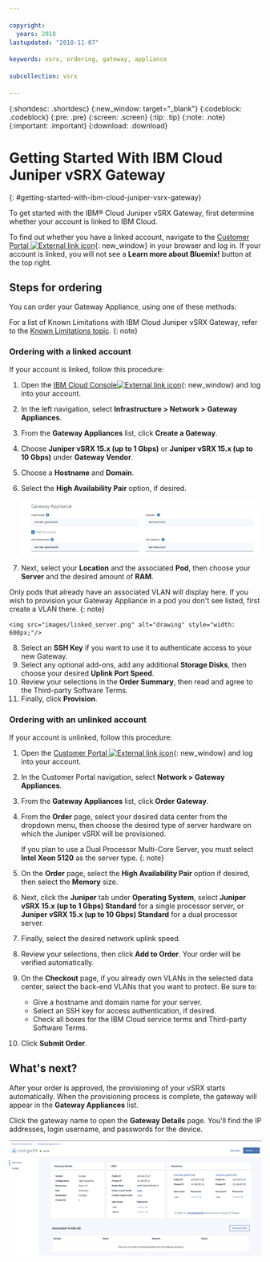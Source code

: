 ```yaml
---

copyright:
  years: 2018
lastupdated: "2018-11-07"

keywords: vsrx, ordering, gateway, appliance

subcollection: vsrx

---
```


{:shortdesc: .shortdesc}
{:new_window: target="_blank"}
{:codeblock: .codeblock}
{:pre: .pre}
{:screen: .screen}
{:tip: .tip}
{:note: .note}
{:important: .important}
{:download: .download}

# Getting Started With IBM Cloud Juniper vSRX Gateway
{: #getting-started-with-ibm-cloud-juniper-vsrx-gateway}

To get started with the IBM® Cloud Juniper vSRX Gateway, first determine whether your account is linked to IBM Cloud.

To find out whether you have a linked account, navigate to the [Customer Portal ![External link icon](../../icons/launch-glyph.svg "External link icon")](https://control.softlayer.com/){: new_window} in your browser and log in. If your account is linked, you will not see a **Learn more about Bluemix!** button at the top right.

## Steps for ordering

You can order your Gateway Appliance, using one of these methods:

For a list of Known Limitations with IBM Cloud Juniper vSRX Gateway, refer to the [Known Limitations topic](/docs/infrastructure/vsrx?topic=vsrx-known-limitations-for-ibm-cloud-juniper-vsrx).
{: note}

### Ordering with a linked account
If your account is linked, follow this procedure:

1.	Open the [IBM Cloud Console![External link icon](../../icons/launch-glyph.svg "External link icon")](https://cloud.ibm.com/){: new_window} and log into your account.
2.	In the left navigation, select **Infrastructure > Network > Gateway Appliances**.
3.	From the **Gateway Appliances** list, click **Create a Gateway**.
4. Choose **Juniper vSRX 15.x (up to 1 Gbps)** or **Juniper vSRX 15.x (up to 10 Gbps)** under **Gateway Vendor**.
5. Choose a **Hostname** and **Domain**.
6. Select the **High Availability Pair** option, if desired.

	<img src="images/linked_order.png" alt="drawing" style="width: 700px;"/>

7. Next, select your **Location** and the associated **Pod**, then choose your **Server** and the desired amount of **RAM**.

  Only pods that already have an associated VLAN will display here. If you wish to provision your Gateway Appliance in a pod you don't see listed, first create a VLAN there.
  {: note}

	<img src="images/linked_server.png" alt="drawing" style="width: 600px;"/>

8. Select an **SSH Key** if you want to use it to authenticate access to your new Gateway.
9. Select any optional add-ons, add any additional **Storage Disks**, then choose your desired **Uplink Port Speed**.
10. Review your selections in the **Order Summary**, then read and agree to the Third-party Software Terms.
11. Finally, click **Provision**.

### Ordering with an unlinked account
If your account is unlinked, follow this procedure:

1.	Open the [Customer Portal ![External link icon](../../icons/launch-glyph.svg "External link icon")](https://control.softlayer.com/){: new_window} and log into your account.
2.	In the Customer Portal navigation, select **Network > Gateway Appliances**.
3.	From the **Gateway Appliances** list, click **Order Gateway**.
4.	From the **Order** page, select your desired data center from the dropdown menu, then choose the desired type of server hardware on which the Juniper vSRX will be provisioned.

	If you plan to use a Dual Processor Multi-Core Server, you must select **Intel Xeon 5120** as the server type.
  {: note}

5.	On the **Order** page, select the **High Availability Pair** option if desired, then select the **Memory** size.
6. 	Next, click the **Juniper** tab under **Operating System**, select **Juniper vSRX 15.x (up to 1 Gbps) Standard** for a single processor server, or **Juniper vSRX 15.x (up to 10 Gbps) Standard** for a dual processor server.
7. 	Finally, select the desired network uplink speed.
8.	Review your selections, then click **Add to Order**. Your order will be verified automatically.
9.	On the **Checkout** page, if you already own VLANs in the selected data center, select the back-end VLANs that you want to protect. Be sure to:
	* Give a hostname and domain name for your server.
	* Select an SSH key for access authentication, if desired.
	* Check all boxes for the IBM Cloud service terms and Third-party Software Terms.
10. Click **Submit Order**.

## What's next?
After your order is approved, the provisioning of your vSRX starts automatically. When the provisioning process is complete, the gateway will appear in the **Gateway Appliances** list.

Click the gateway name to open the **Gateway Details** page. You'll find the IP addresses, login username, and passwords for the device.

<img src="images/after_order.png" alt="drawing" style="width: 700px;"/>
